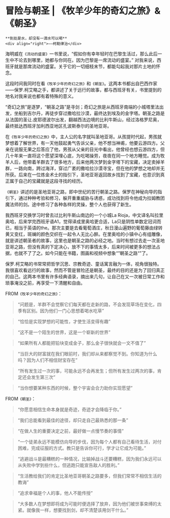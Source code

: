 # 冒险与朝圣 | 《牧羊少年的奇幻之旅》& 《朝圣》

``` admonish note
**到处是水，却没有一滴水可以喝**
<div align="right">——柯勒律治</div>
```

海明威在`《流动的盛宴》`一书里说，“假如你有幸年轻时在巴黎生活过，那么此后一生中不论去到哪里，她都与你同在。因为巴黎是一席流动的盛宴。” 对我来说，西班牙就是那席流动的盛宴。关于它的一切细枝末节，都能勾起我对那片土地的怀念。

这段时间我同时在看`《牧羊少年的奇幻之旅》`和`《朝圣》`。这两本书都出自巴西作家——保罗.柯艾略之手，都讲述了关于远行的故事，都与西班牙有关，书里提到的地名对我来说也都有着特殊的意义。

“奇幻之旅”是逐梦，“朝圣之路”是寻剑；奇幻之旅是从西班牙南端的小城塔里法出发，坐船到吉尔丹，再徒步穿过撒哈拉沙漠，最终达到埃及的金字塔。朝圣之路是从法国的圣让.皮耶德波尔出发，翻越西法边境的比利牛斯山，经过洛格罗尼奥，最终抵达西班牙加利西亚地区孔波斯泰尔的圣地亚哥。

在`《牧羊少年的奇幻之旅》`中，主人公的名字就叫圣地亚哥。从孩提时代起，男孩就梦想着了解世界，有一天他鼓起勇气告诉父亲，他不想当神甫，他要云游四方。父亲在说服无果之后答应了他，男孩从父亲的目光中看出，他曾经也想云游四方，但几十年来一直将这个愿望深埋心底，为吃喝操劳，夜夜在同一个地方睡觉。成为牧羊人后，他带着羊群去了很多地方，后来他两次梦到金字塔下的宝藏，决定卖掉羊群，一路向南，跨过海洋，穿过广袤的撒哈拉沙漠寻宝，但在他的梦想之地却并无所获。后来在一位炼金术士的指引下，圣地亚哥返回故乡找到了宝藏，也意识到真正属于自己的宝藏就是这段寻找的经历。

`《朝圣》`讲述的是圣地亚哥之路，即中世纪的苦行朝圣之路。保罗在神秘向导的指引下，通过种种考验和修习，躲开重重威胁与诱惑，成功找到将令他成为拉姆教团魔法师的剑。途中修习了各种各样的灵操，整个人也获得了新生。

我西班牙交换学习时曾去过比利牛斯山南边的一个小城La Rioja，中文译名叫拉里奥哈，后来学完西班牙语A1，觉得译成里奥哈更合适，La只是阴性单数定冠词而已，相当于英语的the。那次主要是去看葡萄酒庄，秋日漫山遍野的葡萄藤由绿转黄又变红，斑斓的颜色交织在一起令人无比心醉。在里奥哈的小镇中心有组雕像，就是讲述朝圣者的故事，这里也是朝圣之路的必经之地。当时有想过去走一次圣地亚哥之路，但没有真的下定决心，放不下的事情太多，后来时间被更多的想法占据，也就不了了之。如今只能在书籍，图画和视频中想象“”朝圣之路“”了。



保罗.柯艾略的书常常把哲学沉思、宗教奇迹、童话寓言融为一体，视角很独特。我很喜欢看远行的故事，然而不管是冒险还是朝圣，最终的目的还是为了回归真正的自己。这两本书里有许多经典语录，摘出来几句，让自己在又一次被日常工作和琐事淹没之前，再享受一下清醒和自由。

FROM`《牧羊少年的奇幻之旅》`：

> “问题是，羊群不会觉察它们每天都在走新的路，不会发现草场在变化，四季有区别。因为他们一门心思想着喝水吃草”

> “恰恰是实现梦想的可能性，才使生活变得有趣”

> “这不是一个陌生的世界，这是一个崭新的世界”

> “如果所有人都能把铅块变成金子，那么金子很快就会一文不值了”

> “当巨大的财富就在我们眼前时，我们却从来都察觉不到。你知道为什么吗？因为人们不相信财宝存在”

> “所有发生过一次的事，可能永远不会再发生；但所有发生过两次的事，肯定还会发生第三次”

> “当你想要某种东西的时候，整个宇宙会合力助你实现愿望”



FROM`《朝圣》`：

> “你愿意相信生命本身就是奇迹，奇迹才会降临于你。”

> “我们总能看到最佳的途径，却只走自己最熟悉的那一条”

> “在做人生的重要决定之前，最好做一点慢节奏的事情”

> “一个徒弟永远不能模仿向导的步伐，因为每个人都有自己看待生活，对付困难，完成征服的方式。教只是告诉你可行，学才让它成为可能。”

> “逃避战斗是最糟糕的一种情况，比输掉战斗还要糟糕，因为我们永远可以从失败中学到些什么，但逃跑只能宣告敌人的胜利。”

> “生活教给我们的肯定比圣地亚哥朝圣之路要多，但我们常常不相信生活的教诲”

> “追求幸福是个人的事，他人不能传授”

> “大多数人在梦想即将成为可能时便选择了放弃，因为他们被世事束缚的太紧。就像我一样，想要找到剑，却不清楚该用剑干什么。”
